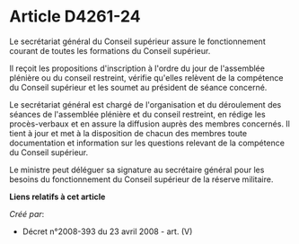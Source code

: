 # Article D4261-24

Le secrétariat général du Conseil supérieur assure le fonctionnement courant de toutes les formations du Conseil supérieur.

Il reçoit les propositions d'inscription à l'ordre du jour de l'assemblée plénière ou du conseil restreint, vérifie qu'elles
relèvent de la compétence du Conseil supérieur et les soumet au président de séance concerné.

Le secrétariat général est chargé de l'organisation et du déroulement des séances de l'assemblée plénière et du conseil
restreint, en rédige les procès-verbaux et en assure la diffusion auprès des membres concernés. Il tient à jour et met à la
disposition de chacun des membres toute documentation et information sur les questions relevant de la compétence du Conseil
supérieur.

Le ministre peut déléguer sa signature au secrétaire général pour les besoins du fonctionnement du Conseil supérieur de la
réserve militaire.

**Liens relatifs à cet article**

_Créé par_:

  - Décret n°2008-393 du 23 avril 2008 - art. (V)
